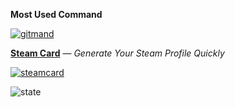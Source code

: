 **Most Used Command**

[![gitmand](https://raw.githubusercontent.com/yuyinws/gitmand/master/gitmand.svg)](https://github.com/yuyinws/gitmand)

[**Steam Card**](https://github.com/yuyinws/steam-card) — *Generate Your Steam Profile Quickly*

[![steamcard](https://steamcard.vercel.app/card/76561198340841543/badge,group)](https://github.com/yuyinws/steam-card)

![state](https://cdn.jsdelivr.net/gh/yuyinws/yuyinws/github-metrics.svg)
